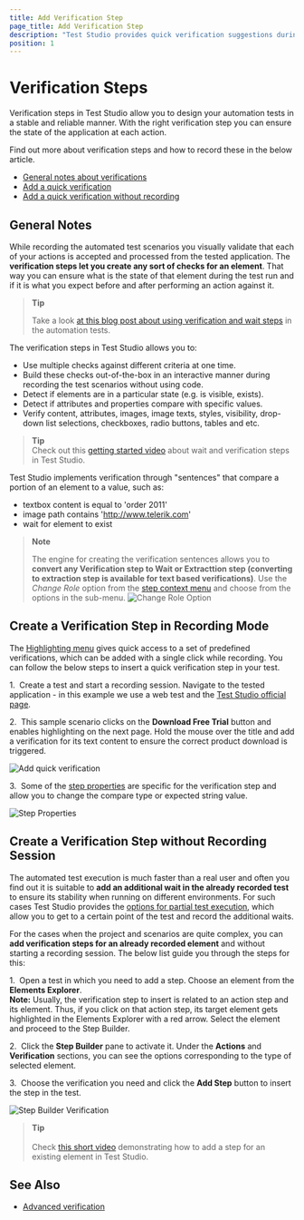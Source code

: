 ```yaml
---
title: Add Verification Step
page_title: Add Verification Step
description: "Test Studio provides quick verification suggestions during recording based on the highlighted element. Verifications are useful for asserting the state of element in the tested application. Use one click to add verification in Test Studio test."
position: 1
---
```

# Verification Steps

Verification steps in Test Studio allow you to design your automation tests in a stable and reliable manner. With the right verification step you can ensure the state of the application at each action.

Find out more about verification steps and how to record these in the below article.

- [General notes about verifications](#general-notes)
- [Add a quick verification](#create-a-verification-step-in-recording-mode)
- [Add a quick verification without recording](#create-a-verification-step-without-recording-session)

## General Notes

While recording the automated test scenarios you visually validate that each of your actions is accepted and processed from the tested application. The __verification steps let you create any sort of checks for an element__. That way you can ensure what is the state of that element during the test run and if it is what you expect before and after performing an action against it.

> **Tip**
>
> Take a look <a href="https://www.telerik.com/blogs/make-your-automated-tests-see-better-than-yourself" target="_blank">at this blog post about using verification and wait steps</a> in the automation tests.

The verification steps in Test Studio allows you to:

- Use multiple checks against different criteria at one time.
- Build these checks out-of-the-box in an interactive manner during recording the test scenarios without using code.
- Detect if elements are in a particular state (e.g. is visible, exists).
- Detect if attributes and properties compare with specific values.
- Verify content, attributes, images, image texts, styles, visibility, drop-down list selections, checkboxes, radio buttons, tables and etc.

> **Tip**
> <br>
> Check out this <a href="https://www.youtube.com/watch?v=Klt3fRglAeU&list=PLvmaC-XMqeBa7evdakaPkd_kctAJRm85h&index=3" target="_blank">getting started video</a> about wait and verification steps in Test Studio.

Test Studio implements verification through "sentences" that compare a portion of an element to a value, such as:

- textbox content is equal to 'order 2011'
- image path contains 'http://www.telerik.com'
- wait for element to exist

> **Note**
>
> The engine for creating the verification sentences allows you to __convert any Verification step to Wait or Extracttion step (converting to extraction step is available for text based verifications)__. Use the _Change Role_ option from the <a href="/features/test-maintenance/test-step-context-menu" target="_blank">step context menu</a> and choose from the options in the sub-menu.
> ![Change Role Option](/img/features/recorder/advanced-recording-tools/element-steps/verifications/quick-verification/fig0.png)

## Create a Verification Step in Recording Mode

The <a href="/automated-tests/recording/hover-over-highlighting" target="_blank">Highlighting menu</a> gives quick access to a set of predefined verifications, which can be added with a single click while recording. You can follow the below steps to insert a quick verification step in your test.

1.&nbsp; Create a test and start a recording session. Navigate to the tested application - in this example we use a web test and the <a href="https://www.telerik.com/teststudio" target="_blank">Test Studio official page</a>.

2.&nbsp; This sample scenario clicks on the __Download Free Trial__ button and enables highlighting on the next page. Hold the mouse over the title and add a verification for its text content to ensure the correct product download is triggered.

![Add quick verification][1]

3.&nbsp; Some of the <a href="/features/test-maintenance/test-step-properties" target="_blank">step properties</a> are specific for the verification step and allow you to change the compare type or expected string value.

![Step Properties][3]

## Create a Verification Step without Recording Session

The automated test execution is much faster than a real user and often you find out it is suitable to __add an additional wait in the already recorded test__ to ensure its stability when running on different environments. For such cases Test Studio provides the <a href="/automated-tests/test-execution/partial-test-execution" target="_blank">options for partial test execution</a>, which allow you to get to a certain point of the test and record the additional waits.

For the cases when the project and scenarios are quite complex, you can __add verification steps for an already recorded element__ and without starting a recording session. The below list guide you through the steps for this:

1.&nbsp; Open a test in which you need to add a step. Choose an element from the __Elements Explorer__.
<br>
__Note:__  Usually, the verification step to insert is related to an action step and its element. Thus, if you click on that action step, its target element gets highlighted in the Elements Explorer with a red arrow. Select the element and proceed to the Step Builder.

2.&nbsp; Click the **Step Builder** pane to activate it. Under the __Actions__ and __Verification__ sections, you can see the options corresponding to the type of selected element.

3.&nbsp; Choose the verification you need and click the **Add Step** button to insert the step in the test.

![Step Builder Verification][2]

> __Tip__
><br>
><br>
> Check <a href="https://www.telerik.com/videos/teststudio/how-to-add-test-steps-from-the-test-builder" target="_blank">this short video</a> demonstrating how to add a step for an existing element in Test Studio.

## See Also

* <a href="/features/recorder/advanced-recording-tools/element-steps/verifications/advanced-verification" target="_blank">Advanced verification</a>

[1]: /img/features/recorder/advanced-recording-tools/element-steps/verifications/quick-verification/add-quick-verification.gif
[2]: /img/features/recorder/advanced-recording-tools/element-steps/verifications/quick-verification/fig2.png
[3]: /img/features/recorder/advanced-recording-tools/element-steps/verifications/quick-verification/fig3.png
